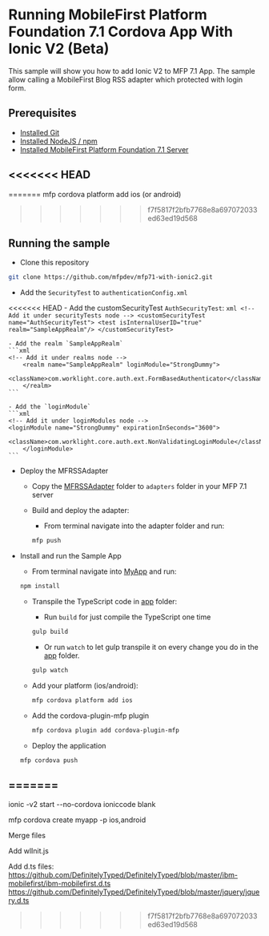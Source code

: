 # Running MobileFirst Platform Foundation 7.1 Cordova App With Ionic V2 (Beta)

This sample will show you how to add Ionic V2 to MFP 7.1 App.  The sample allow calling a MobileFirst Blog RSS adapter which protected with login form.

## Prerequisites
* [Installed Git](https://git-scm.com/book/en/v2/Getting-Started-Installing-Git)
* [Installed NodeJS / npm](https://docs.npmjs.com/getting-started/installing-node)
* [Installed MobileFirst Platform Foundation 7.1 Server](https://mobilefirstplatform.ibmcloud.com/tutorials/en/foundation/7.1/advanced-client-side-development/using-cli-to-create-build-and-manage-mobilefirst-project-artifacts/)

<<<<<<< HEAD
---   
=======
mfp cordova platform add ios (or android)
>>>>>>> f7f5817f2bfb7768e8a697072033ed63ed19d568

## Running the sample

 - Clone this repository
 ```bash
 git clone https://github.com/mfpdev/mfp71-with-ionic2.git
 ```

- Add the `SecurityTest` to `authenticationConfig.xml`

<<<<<<< HEAD
    - Add the customSecurityTest `AuthSecurityTest`:
    ```xml
    <!-- Add it under securityTests node -->
    <customSecurityTest name="AuthSecurityTest">
      <test isInternalUserID="true" realm="SampleAppRealm"/>
    </customSecurityTest>
    ```

    - Add the realm `SampleAppRealm`
    ```xml
    <!-- Add it under realms node -->
		<realm name="SampleAppRealm" loginModule="StrongDummy">
			<className>com.worklight.core.auth.ext.FormBasedAuthenticator</className>
		</realm>
    ```

    - Add the `loginModule`
    ```xml
    <!-- Add it under loginModules node -->
    <loginModule name="StrongDummy" expirationInSeconds="3600">
			<className>com.worklight.core.auth.ext.NonValidatingLoginModule</className>
		</loginModule>
    ```

- Deploy the MFRSSAdapter

  - Copy the [MFRSSAdapter](https://github.com/mfpdev/mfp71-with-ionic2/tree/master/MFRSSAdapter) folder to `adapters` folder in your MFP 7.1 server

  - Build and deploy the adapter:
    - From terminal navigate into the adapter folder and run:
    ```bash
    mfp push
    ```

- Install and run the Sample App
  - From terminal navigate into [MyApp](https://github.com/mfpdev/mfp71-with-ionic2/tree/master/MyApp) and run:
  ```bash
  npm install
  ```

  - Transpile the TypeScript code in [app](https://github.com/mfpdev/mfp71-with-ionic2/tree/master/MyApp/app) folder:

    - Run `build` for just compile the TypeScript one time
    ```bash
    gulp build
    ```
    - Or run `watch` to let gulp transpile it on every change you do in the [app](https://github.com/mfpdev/mfp71-with-ionic2/tree/master/MyApp/app) folder.
    ```bash
    gulp watch
    ```
  - Add your platform (ios/android):
    ```bash
    mfp cordova platform add ios
    ```

  - Add the cordova-plugin-mfp plugin  
    ```bash
    mfp cordova plugin add cordova-plugin-mfp
    ```

  - Deploy the application
  ```bash
  mfp cordova push
  ```
=======
---


ionic -v2 start --no-cordova ioniccode blank

mfp cordova create myapp -p ios,android

Merge files

Add wlInit.js

Add d.ts files:
  https://github.com/DefinitelyTyped/DefinitelyTyped/blob/master/ibm-mobilefirst/ibm-mobilefirst.d.ts
  https://github.com/DefinitelyTyped/DefinitelyTyped/blob/master/jquery/jquery.d.ts
>>>>>>> f7f5817f2bfb7768e8a697072033ed63ed19d568
